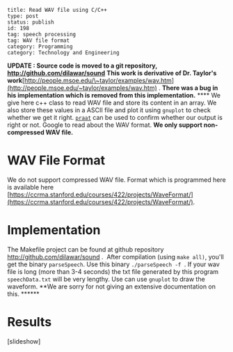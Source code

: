 ~~~~ 
title: Read WAV file using C/C++
type: post
status: publish
id: 198
tag: speech processing
tag: WAV file format
category: Programming
category: Technology and Engineering
~~~~

**UPDATE : Source code is moved to a git repository,
http://github.com/dilawar/sound** **This work is derivative of Dr.
Taylor's
work**[http://people.msoe.edu/\~taylor/examples/wav.htm](http://people.msoe.edu/~taylor/examples/wav.htm)
. **There was a bug in his implementation which is removed from this
implementation.** **** We give here c++ class to read WAV file and store
its content in an array. We also store these values in a ASCII file and
plot it using `gnuplot` to check whether we get it right.
[`praat`](http://www.fon.hum.uva.nl/praat/) can be used to confirm
whether our output is right or not. Google to read about the WAV format.
**We only support non-compressed WAV file.**

**WAV File Format**
===================

We do not support compressed WAV file. Format which is programmed here
is available here
[https://ccrma.stanford.edu/courses/422/projects/WaveFormat/](https://ccrma.stanford.edu/courses/422/projects/WaveFormat/).

Implementation
==============

The Makefile project can be found at github repository
http://github.com/dilawar/sound .  After compilation (using `make all)`,
you'll get the binary `parseSpeech`. Use this binary
`./parseSpeech -f `. If your wav file is long (more than 3-4 seconds)
the txt file generated by this program `speechData.txt` will be very
lengthy. Use can use `gnuplot` to draw the waveform. **We are sorry for
not giving an extensive documentation on this. ******

Results
=======

[slideshow]
